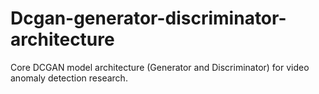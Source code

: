 # Dcgan-generator-discriminator-architecture
Core DCGAN model architecture (Generator and Discriminator) for video anomaly detection research.
